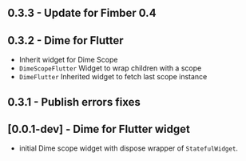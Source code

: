 ## 0.3.3 - Update for Fimber 0.4

## 0.3.2 - Dime for Flutter
 
- Inherit widget for Dime Scope
- `DimeScopeFlutter` Widget to wrap children with a scope
- `DimeFlutter` Inherited widget to fetch last scope instance

## 0.3.1 - Publish errors fixes

## [0.0.1-dev] - Dime for Flutter widget
- initial Dime scope widget with dispose wrapper of `StatefulWidget`. 

